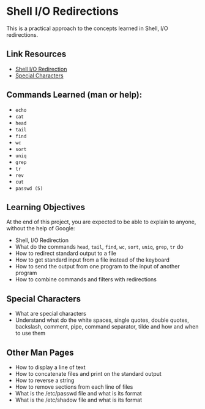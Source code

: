 # Shell I/O Redirections
This is a practical approach to the concepts learned in Shell, I/O redirections.

## Link Resources
- [Shell I/O Redirection](http://linuxcommand.org/lc3_lts0070.php)
- [Special Characters](http://mywiki.wooledge.org/BashGuide/SpecialCharacters)
## Commands Learned (man or help):

- `echo`
- `cat`
- `head`
- `tail`
- `find`
- `wc`
- `sort`
- `uniq`
- `grep`
- `tr`
- `rev`
- `cut`
- `passwd (5)`

## Learning Objectives
At the end of this project, you are expected to be able to explain to anyone, without the help of Google:

- Shell, I/O Redirection
- What do the commands `head`, `tail`, `find`, `wc`, `sort`, `uniq`, `grep`, `tr` do
- How to redirect standard output to a file
- How to get standard input from a file instead of the keyboard
- How to send the output from one program to the input of another program
- How to combine commands and filters with redirections

## Special Characters
- What are special characters
- Understand what do the white spaces, single quotes, double quotes, backslash, comment, pipe, command separator, tilde and how and when to use them

## Other Man Pages
- How to display a line of text
- How to concatenate files and print on the standard output
- How to reverse a string
- How to remove sections from each line of files
- What is the /etc/passwd file and what is its format
- What is the /etc/shadow file and what is its format
